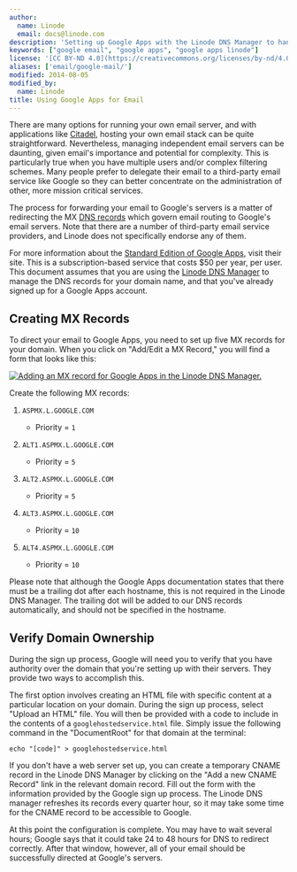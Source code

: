 ```yaml
---
author:
  name: Linode
  email: docs@linode.com
description: 'Setting up Google Apps with the Linode DNS Manager to handle email for your domains.'
keywords: ["google email", "google apps", "google apps linode"]
license: '[CC BY-ND 4.0](https://creativecommons.org/licenses/by-nd/4.0)'
aliases: ['email/google-mail/']
modified: 2014-08-05
modified_by:
  name: Linode
title: Using Google Apps for Email
---
```


There are many options for running your own email server, and with applications like [Citadel](/docs/email/citadel/), hosting your own email stack can be quite straightforward. Nevertheless, managing independent email servers can be daunting, given email's importance and potential for complexity. This is particularly true when you have multiple users and/or complex filtering schemes. Many people prefer to delegate their email to a third-party email service like Google so they can better concentrate on the administration of other, more mission critical services.

The process for forwarding your email to Google's servers is a matter of redirecting the MX [DNS records](/docs/dns-guides/introduction-to-dns) which govern email routing to Google's email servers. Note that there are a number of third-party email service providers, and Linode does not specifically endorse any of them.

For more information about the [Standard Edition of Google Apps](http://www.google.com/apps/), visit their site. This is a subscription-based service that costs \$50 per year, per user. This document assumes that you are using the [Linode DNS Manager](/docs/dns-guides/configuring-dns-with-the-linode-manager) to manage the DNS records for your domain name, and that you've already signed up for a Google Apps account.

## Creating MX Records

To direct your email to Google Apps, you need to set up five MX records for your domain. When you click on "Add/Edit a MX Record," you will find a form that looks like this:

[![Adding an MX record for Google Apps in the Linode DNS Manager.](/docs/assets/97-google-mail-01-create-mx-record.png)](/docs/assets/97-google-mail-01-create-mx-record.png)

Create the following MX records:

1.  `ASPMX.L.GOOGLE.COM`
    -   Priority = `1`

2.  `ALT1.ASPMX.L.GOOGLE.COM`
    -   Priority = `5`

3.  `ALT2.ASPMX.L.GOOGLE.COM`
    -   Priority = `5`

4.  `ALT3.ASPMX.L.GOOGLE.COM`
    -   Priority = `10`

5.  `ALT4.ASPMX.L.GOOGLE.COM`
    -   Priority = `10`

Please note that although the Google Apps documentation states that there must be a trailing dot after each hostname, this is not required in the Linode DNS Manager. The trailing dot will be added to our DNS records automatically, and should not be specified in the hostname.

## Verify Domain Ownership

During the sign up process, Google will need you to verify that you have authority over the domain that you're setting up with their servers. They provide two ways to accomplish this.

The first option involves creating an HTML file with specific content at a particular location on your domain. During the sign up process, select "Upload an HTML" file. You will then be provided with a code to include in the contents of a `googlehostedservice.html` file. Simply issue the following command in the "DocumentRoot" for that domain at the terminal:

    echo "[code]" > googlehostedservice.html

If you don't have a web server set up, you can create a temporary CNAME record in the Linode DNS Manager by clicking on the "Add a new CNAME Record" link in the relevant domain record. Fill out the form with the information provided by the Google sign up process. The Linode DNS manager refreshes its records every quarter hour, so it may take some time for the CNAME record to be accessible to Google.

At this point the configuration is complete. You may have to wait several hours; Google says that it could take 24 to 48 hours for DNS to redirect correctly. After that window, however, all of your email should be successfully directed at Google's servers.